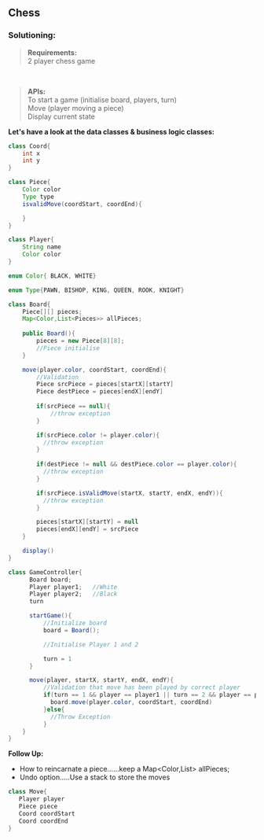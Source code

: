 ## Chess

### Solutioning:
 
> **Requirements:**  
> 2 player chess game

<br>

> **APIs:**  
> To start a game (initialise board, players, turn)     
> Move (player moving a piece)    
> Display current state   

**Let's have a look at the data classes & business logic classes:**   

```java
class Coord{
    int x
    int y
}

class Piece{
    Color color
    Type type
    isvalidMove(coordStart, coordEnd){

    }
}

class Player{
    String name
    Color color
}

enum Color{ BLACK, WHITE}

enum Type{PAWN, BISHOP, KING, QUEEN, ROOK, KNIGHT}

class Board{
    Piece[][] pieces;
    Map<Color,List<Pieces>> allPieces;
    
    public Board(){
        pieces = new Piece[8][8];
        //Piece initialise
    }

    move(player.color, coordStart, coordEnd){
        //Validation
        Piece srcPiece = pieces[startX][startY]
        Piece destPiece = pieces[endX][endY]
        
        if(srcPiece == null){
            //throw exception
        }

        if(srcPiece.color != player.color){
          //throw exception
        }
        
        if(destPiece != null && destPiece.color == player.color){
          //throw exception
        }

        if(srcPiece.isValidMove(startX, startY, endX, endY)){
          //throw exception
        }

        pieces[startX][startY] = null
        pieces[endX][endY] = srcPiece
    }

    display()
}

class GameController{
      Board board;
      Player player1;	//White
      Player player2;	//Black
      turn 	

      startGame(){
          //Initialize board
          board = Board();

          //Initialise Player 1 and 2

          turn = 1
      }

      move(player, startX, startY, endX, endY){
          //Validation that move has been played by correct player
          if(turn == 1 && player == player1 || turn == 2 && player == player2){
            board.move(player.color, coordStart, coordEnd)
          }else{
            //Throw Exception
          }
    }
}

```  

**Follow Up:**  
- How to reincarnate a piece…...keep a Map<Color,List<Pieces>> allPieces;
- Undo option…..Use a stack to store the moves  
 
```java
class Move{
   Player player
   Piece piece
   Coord coordStart
   Coord coordEnd
}
```
